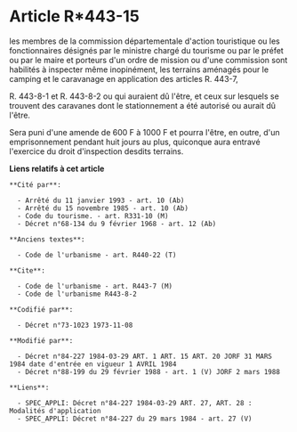 # Article R*443-15

les membres de la commission départementale d'action touristique ou les fonctionnaires désignés par le ministre chargé du
tourisme ou par le préfet ou par le maire et porteurs d'un ordre de mission ou d'une commission sont habilités à inspecter
même inopinément, les terrains aménagés pour le camping et le caravanage en application des articles R. 443-7,

R. 443-8-1 et R. 443-8-2 ou qui auraient dû l'être, et ceux sur lesquels se trouvent des caravanes dont le stationnement a
été autorisé ou aurait dû l'être. 

Sera puni d'une amende de 600 F à 1000 F et pourra l'être, en outre, d'un emprisonnement pendant huit jours au plus,
quiconque aura entravé l'exercice du droit d'inspection desdits terrains.

**Liens relatifs à cet article**

	**Cité par**:

	  - Arrêté du 11 janvier 1993 - art. 10 (Ab)
	  - Arrêté du 15 novembre 1985 - art. 10 (Ab)
	  - Code du tourisme. - art. R331-10 (M)
	  - Décret n°68-134 du 9 février 1968 - art. 12 (Ab)

	**Anciens textes**:

	  - Code de l'urbanisme - art. R440-22 (T)

	**Cite**:

	  - Code de l'urbanisme - art. R443-7 (M)
	  - Code de l'urbanisme R443-8-2

	**Codifié par**:

	  - Décret n°73-1023 1973-11-08

	**Modifié par**:

	  - Décret n°84-227 1984-03-29 ART. 1 ART. 15 ART. 20 JORF 31 MARS 1984 date d'entrée en vigueur 1 AVRIL 1984
	  - Décret n°88-199 du 29 février 1988 - art. 1 (V) JORF 2 mars 1988

	**Liens**:

	  - SPEC_APPLI: Décret n°84-227 1984-03-29 ART. 27, ART. 28 : Modalités d'application
	  - SPEC_APPLI: Décret n°84-227 du 29 mars 1984 - art. 27 (V)
